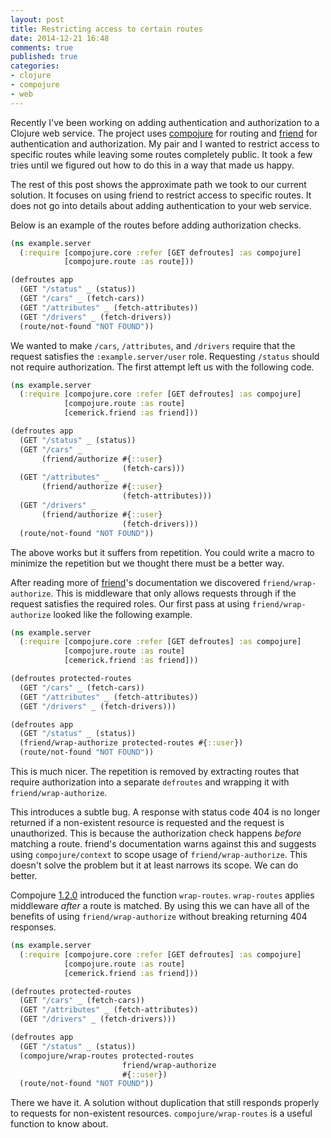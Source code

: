 ```yaml
---
layout: post
title: Restricting access to certain routes
date: 2014-12-21 16:48
comments: true
published: true
categories:
- clojure
- compojure
- web
---
```


Recently I've been working on adding authentication and authorization
to a Clojure web service. The project uses
[compojure](https://github.com/weavejester/compojure) for routing and
[friend](https://github.com/cemerick/friend) for authentication and
authorization. My pair and I wanted to restrict access to specific
routes while leaving some routes completely public. It took a few
tries until we figured out how to do this in a way that made us happy.

The rest of this post shows the approximate path we took to our
current solution. It focuses on using friend to restrict access to
specific routes. It does not go into details about adding
authentication to your web service.

Below is an example of the routes before adding authorization checks.

```clojure
(ns example.server
  (:require [compojure.core :refer [GET defroutes] :as compojure]
            [compojure.route :as route]))

(defroutes app
  (GET "/status" _ (status))
  (GET "/cars" _ (fetch-cars))
  (GET "/attributes" _ (fetch-attributes))
  (GET "/drivers" _ (fetch-drivers))
  (route/not-found "NOT FOUND"))
```

We wanted to make `/cars`, `/attributes`, and `/drivers` require that
the request satisfies the `:example.server/user` role. Requesting
`/status` should not require authorization. The first attempt left us
with the following code.

```clojure
(ns example.server
  (:require [compojure.core :refer [GET defroutes] :as compojure]
            [compojure.route :as route]
            [cemerick.friend :as friend]))

(defroutes app
  (GET "/status" _ (status))
  (GET "/cars" _
       (friend/authorize #{::user}
                         (fetch-cars)))
  (GET "/attributes" _
       (friend/authorize #{::user}
                         (fetch-attributes)))
  (GET "/drivers" _
       (friend/authorize #{::user}
                         (fetch-drivers)))
  (route/not-found "NOT FOUND"))
```

The above works but it suffers from repetition. You could write a
macro to minimize the repetition but we thought there must be a better
way.

After reading more of [friend](https://github.com/cemerick/friend)'s
documentation we discovered `friend/wrap-authorize`. This is
middleware that only allows requests through if the request
satisfies the required roles. Our first pass at using
`friend/wrap-authorize` looked like the following example.

``` clojure
(ns example.server
  (:require [compojure.core :refer [GET defroutes] :as compojure]
            [compojure.route :as route]
            [cemerick.friend :as friend]))

(defroutes protected-routes
  (GET "/cars" _ (fetch-cars))
  (GET "/attributes" _ (fetch-attributes))
  (GET "/drivers" _ (fetch-drivers)))

(defroutes app
  (GET "/status" _ (status))
  (friend/wrap-authorize protected-routes #{::user})
  (route/not-found "NOT FOUND"))
```

This is much nicer. The repetition is removed by extracting routes
that require authorization into a separate `defroutes` and wrapping it
with `friend/wrap-authorize`.

This introduces a subtle bug. A response with status code 404 is no
longer returned if a non-existent resource is requested and the
request is unauthorized. This is because the authorization check
happens _before_ matching a route. friend's documentation warns
against this and suggests using `compojure/context` to scope usage of
`friend/wrap-authorize`. This doesn't solve the problem but it at
least narrows its scope. We can do better.

Compojure
[1.2.0](https://github.com/weavejester/compojure/blob/master/HISTORY.md)
introduced the function `wrap-routes`. `wrap-routes` applies
middleware _after_ a route is matched. By using this we can have all
of the benefits of using `friend/wrap-authorize` without breaking
returning 404 responses.

``` clojure
(ns example.server
  (:require [compojure.core :refer [GET defroutes] :as compojure]
            [compojure.route :as route]
            [cemerick.friend :as friend]))

(defroutes protected-routes
  (GET "/cars" _ (fetch-cars))
  (GET "/attributes" _ (fetch-attributes))
  (GET "/drivers" _ (fetch-drivers)))

(defroutes app
  (GET "/status" _ (status))
  (compojure/wrap-routes protected-routes
                         friend/wrap-authorize
                         #{::user})
  (route/not-found "NOT FOUND"))
```

There we have it. A solution without duplication that still responds
properly to requests for non-existent resources.
`compojure/wrap-routes` is a useful function to know about.
  

